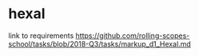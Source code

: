 # hexal

link to requirements https://github.com/rolling-scopes-school/tasks/blob/2018-Q3/tasks/markup_d1_Hexal.md
